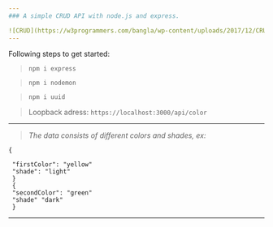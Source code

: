 ```yaml
---
### A simple CRUD API with node.js and express.

![CRUD](https://w3programmers.com/bangla/wp-content/uploads/2017/12/CRUD.png)
---
```

Following steps to get started:

> ` npm i express `

> ` npm i nodemon `

>  ` npm i uuid `


> Loopback adress: `` https://localhost:3000/api/color ``

--- 

> *The data consists of different colors and shades, ex:*

```
{

 "firstColor": "yellow"
 "shade": "light"
 }
 {
 "secondColor": "green"
 "shade" "dark"
 }
```
----------------


